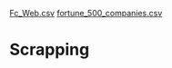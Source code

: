 [Fc_Web.csv](https://github.com/Pillsandelite/Scrapping/files/8210323/Fc_Web.csv)
[fortune_500_companies.csv](https://github.com/Pillsandelite/Scrapping/files/8210113/fortune_500_companies.csv)
# Scrapping
